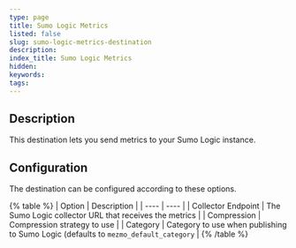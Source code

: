 ```yaml
---
type: page
title: Sumo Logic Metrics
listed: false
slug: sumo-logic-metrics-destination
description: 
index_title: Sumo Logic Metrics
hidden: 
keywords: 
tags: 
---
```


## Description

This destination lets you send metrics to your Sumo Logic instance.

## Configuration

The destination can be configured according to these options.

{% table %}
| Option | Description | 
| ---- | ---- | 
| Collector Endpoint | The Sumo Logic collector URL that receives the metrics | 
| Compression | Compression strategy to use | 
| Category | Category to use when publishing to Sumo Logic (defaults to `mezmo_default_category` | 
{% /table %}